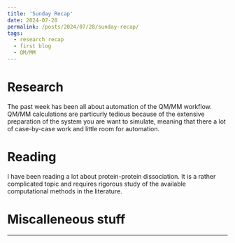 ```yaml
---
title: 'Sunday Recap'
date: 2024-07-28
permalink: /posts/2024/07/28/sunday-recap/
tags:
  - research recap
  - first blog
  - QM/MM
---
```


# Research

The past week has been all about automation of the QM/MM workflow. QM/MM calculations are particurly tedious because of the extensive preparation of the system you are want to simulate, meaning that there a lot of case-by-case work and little room for automation. 

# Reading

I have been reading a lot about protein-protein dissociation. It is a rather complicated topic and requires rigorous study of the available computational methods in the literature. 

# Miscalleneous stuff



---